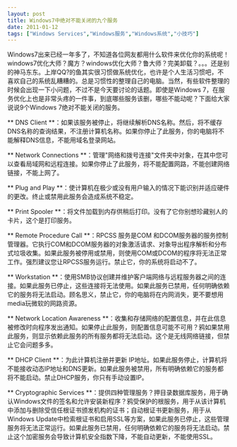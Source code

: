 ```yaml
---
layout: post
title: Windows7中绝对不能关闭的九个服务		
date: 2011-01-12
tags: ["Windows Services","Windows服务","Windows系统","小技巧"]
---
```


Windows7出来已经一年多了，不知道各位网友都用什么软件来优化你的系统呢！windows7优化大师？魔方？windows优化大师？鲁大师？完美卸载？。。。还是别的神马东东。上岸QQ?的鱼其实很习惯做系统优化，也许是个人生活习惯吧，不喜欢自己的系统乱糟糟的。总是习惯性的整理自己的电脑。当然，有些软件整理的时候会出现一下小问题，不过不是今天要讨论的话题。即使是Windows 7，在服务优化上也是非常头疼的一件事，到底哪些服务该删，哪些不能动呢？下面给大家说说9个Windows 7绝对不能关闭的服务。

** DNS Client **：如果该服务被停止，将继续解析DNS名称。然后，将不缓存DNS名称的查询结果，不注册计算机名称。如果你停止了此服务，你的电脑将不能解释DNS信息，不能用域名登录网站。

** Network Connections **：管理"网络和拨号连接"文件夹中对象，在其中您可以查看局域网和远程连接。如果你停止了此服务，将不能配置网路，不能创建网络链接，不能上网了。

** Plug and Play **：使计算机在极少或没有用户输入的情况下能识别并适应硬件的更改。终止或禁用此服务会造成系统不稳定。

** Print Spooler **：将文件加载到内存供稍后打印。没有了它你别想珍藏别人的卡片，这个是打印服务。

** Remote Procedure Call **：RPCSS 服务是COM 和DCOM服务器的服务控制管理器。它执行COM和DCOM服务器的对象激活请求、对象导出程序解析和分布式垃圾收集。如果此服务被停用或禁用，则使用COM或DCOM的程序将无法正常工作。强烈建议您让RPCSS服务运行。禁止它，你的系统将启动不了。

** Workstation **：使用SMB协议创建并维护客户端网络与远程服务器之间的连接。如果此服务已停止，这些连接将无法使用。如果此服务已禁用，任何明确依赖它的服务将无法启动。顾名思义，禁止它，你的电脑将在内网消失，更不要想用media玩微软的网路资源。

** Network Location Awareness **：收集和存储网络的配置信息，并在此信息被修改时向程序发出通知。如果停止此服务，则配置信息可能不可用？鸦如果禁用此服务，则显示依赖此服务的所有服务都将无法启动。这个是无线网络链接，但禁止它会问题多多。

** DHCP Client **：为此计算机注册并更新 IP地址。如果此服务停止，计算机将不能接收动态IP地址和DNS更新。如果此服务被禁用，所有明确依赖它的服务都将不能启动。禁止DHCP服务，你只有手动设置IP。

** Cryptographic Services **：提供四种管理服务？押目录数据库服务，用于确认Windows文件的签名和允许安装新程序？鸦受保护的根服务，用于从该计算机中添加与删除受信任根证书颁发机构的证书；自动根证书更新服务，用于从Windows Update中检索根证书和启用SSL等方案，如果此服务已停止，这些管理服务将无法正常运行。如果此服务已禁用，任何明确依赖它的服务将无法启动。禁止这个加密服务会导致计算机安全指数下降，不能自动更新，不能使用SSL。		